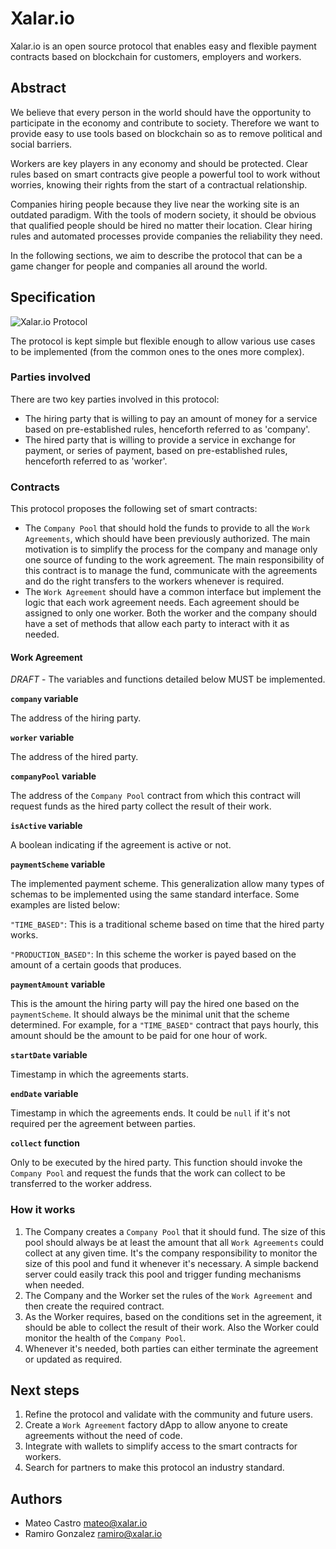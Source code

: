 # Xalar.io

Xalar.io is an open source protocol that enables easy and flexible payment contracts based on blockchain for customers, employers and workers.

## Abstract
We believe that every person in the world should have the opportunity to participate in the economy and contribute to society. Therefore we want to provide easy to use tools based on blockchain so as to remove political and social barriers.

Workers are key players in any economy and should be protected. Clear rules based on smart contracts give people a powerful tool to work without worries, knowing their rights from the start of a contractual relationship.

Companies hiring people because they live near the working site is an outdated paradigm. With the tools of modern society, it should be obvious that qualified people should be hired no matter their location. Clear hiring rules and automated processes provide companies the reliability they need.

In the following sections, we aim to describe the protocol that can be a game changer for people and companies all around the world.

## Specification
![Xalar.io Protocol](https://res.cloudinary.com/vonpix-srl/image/upload/v1569770396/Alternativas_protocolo_o3y6hh.png "Protocol")

The protocol is kept simple but flexible enough to allow various use cases to be implemented (from the common ones to the ones more complex).

### Parties involved
There are two key parties involved in this protocol:
 - The hiring party that is willing to pay an amount of money for a service based on pre-established rules, henceforth referred to as 'company'.
 - The hired party that is willing to provide a service in exchange for payment, or series of payment, based on pre-established rules, henceforth referred to as 'worker'.

### Contracts
This protocol proposes the following set of smart contracts:
 - The `Company Pool` that should hold the funds to provide to all the `Work Agreements`, which should have been previously authorized. The main motivation is to simplify the process for the company and manage only one source of funding to the work agreement. The main responsibility of this contract is to manage the fund, communicate with the agreements and do the right transfers to the workers whenever is required.
 - The `Work Agreement` should have a common interface but implement the logic that each work agreement needs. Each agreement should be assigned to only one worker. Both the worker and the company should have a set of methods that allow each party to interact with it as needed.

 #### Work Agreement
*DRAFT* - The variables and functions detailed below MUST be implemented.

**`company` variable**

The address of the hiring party.

**`worker` variable**

The address of the hired party.

**`companyPool` variable**

The address of the `Company Pool` contract from which this contract will request funds as the hired party collect the result of their work.

**`isActive` variable**

A boolean indicating if the agreement is active or not.

**`paymentScheme` variable**

The implemented payment scheme. This generalization allow many types of schemas to be implemented using the same standard interface. Some examples are listed below:

`"TIME_BASED"`: This is a traditional scheme based on time that the hired party works.

`"PRODUCTION_BASED"`: In this scheme the worker is payed based on the amount of a certain goods that produces.

**`paymentAmount` variable**

This is the amount the hiring party will pay the hired one based on the `paymentScheme`. It should always be the minimal unit that the scheme determined. For example, for a `"TIME_BASED"` contract that pays hourly, this amount should be the amount to be paid for one hour of work.

**`startDate` variable**

Timestamp in which the agreements starts.

**`endDate` variable**

Timestamp in which the agreements ends. It could be `null` if it's not required per the agreement between parties.

**`collect` function**

Only to be executed by the hired party. This function should invoke the `Company Pool` and request the funds that the work can collect to be transferred to the worker address.


 ### How it works
 1. The Company creates a `Company Pool` that it should fund. The size of this pool should always be at least the amount that all `Work Agreements` could collect at any given time. It's the company responsibility to monitor the size of this pool and fund it whenever it's necessary. A simple backend server could easily track this pool and trigger funding mechanisms when needed.
 2. The Company and the Worker set the rules of the `Work Agreement` and then create the required contract.
 3. As the Worker requires, based on the conditions set in the agreement, it should be able to collect the result of their work. Also the Worker could monitor the health of the `Company Pool`.
 4. Whenever it's needed, both parties can either terminate the agreement or updated as required.


## Next steps
1. Refine the protocol and validate with the community and future users.
2. Create a `Work Agreement` factory dApp to allow anyone to create agreements without the need of code.
3. Integrate with wallets to simplify access to the smart contracts for workers.
4. Search for partners to make this protocol an industry standard.

## Authors
- Mateo Castro <mateo@xalar.io>
- Ramiro Gonzalez <ramiro@xalar.io>

